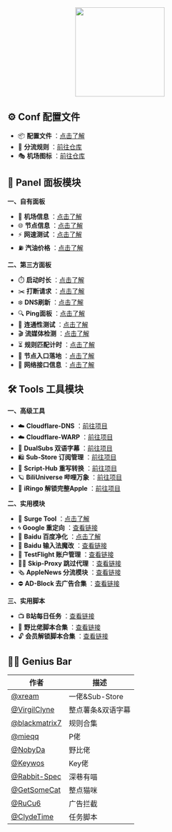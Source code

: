 <div align="center">
 <img src="https://raw.githubusercontent.com/cc63/Surge/main/Module/Surge.png" width="200">
</div>

## ⚙️ Conf 配置文件
-  📦 **配置文件** ：[点击了解](https://github.com/cc63/Surge/tree/main/Conf)
-  🚢 **分流规则** ：[前往仓库](https://github.com/blackmatrix7/ios_rule_script/tree/master/rule/Surge)
-  🎭 **机场图标** ：[前往仓库](https://github.com/cc63/ICON)


## 🌠 Panel 面板模块

**一、自有面板**
- 🚁 **机场信息** ：[点击了解](https://github.com/cc63/Surge/tree/main/Module/Panel/Sub-info)
- 🌐 **节点信息** ：[点击了解](https://github.com/cc63/Surge/tree/main/Module/Panel/IP-info)
- ⚡️ **网速测试** ：[点击了解](https://github.com/cc63/Surge/tree/main/Module/Panel/Speed)
- ⛽ **汽油价格** ：[点击了解](https://github.com/cc63/Surge/tree/main/Module/Panel/QiYou)

**二、第三方面板**
- ⏱️ **启动时长** ：[点击了解](https://github.com/Rabbit-Spec/Surge/tree/Master/Module/Panel/Surge-Pro)
- ✂️ **打断请求** ：[点击了解](https://github.com/cc63/Surge/tree/main/Module/Panel/Cut)
- ❄️ **DNS刷新** ：[点击了解](https://github.com/Rabbit-Spec/Surge/tree/Master/Module/Panel/Flush-DNS)
- 🔍 **Ping面板** ：[点击了解](https://github.com/Keywos/rule/tree/main/script/ping)
- 🎯 **连通性测试** ：[点击了解](https://github.com/cc63/Surge/tree/main/Module/Panel/Connectivity_Test)
- 🎬️ **流媒体检测** ：[点击了解](https://github.com/Rabbit-Spec/Surge/tree/Master/Module/Panel/Stream-All)
- ⏳ **规则匹配计时** ：[点击了解](https://github.com/cc63/Surge/tree/main/Module/Panel/MatchTime)
- 🪩 **节点入口落地** ：[点击了解](https://github.com/cc63/Surge/tree/main/Module/Panel/Net-X)
- 🛜 **网络接口信息** ：[点击了解](https://github.com/cc63/Surge/tree/main/Module/Panel/interface-info)



## 🛠️ Tools 工具模块

**一、高级工具**

- ☁️ **Cloudflare-DNS** ：[前往项目](https://github.com/VirgilClyne/Cloudflare/wiki/☁-Cloudflare:-🇩-DNS)
- ☁️ **Cloudflare-WARP** ：[前往项目](https://github.com/VirgilClyne/Cloudflare/wiki/☁-Cloudflare:-1%EF%B8%8F⃣-1.1.1.1-with-WARP)
- 🍿️ **DualSubs 双语字幕** ：[前往项目](https://github.com/DualSubs)
- 🛍️ **Sub-Store 订阅管理** ：[前往项目](https://github.com/sub-store-org/Sub-Store/tree/master/config)
- 📝 **Script-Hub 重写转换** ：[前往项目](https://github.com/Script-Hub-Org/Script-Hub)
- 🪐 **BiliUniverse 哔哩万象** ：[前往项目](https://github.com/BiliUniverse/Universe)
- 🍎 **iRingo 解锁完整Apple** ：[前往项目](https://github.com/VirgilClyne/iRingo)


**二、实用模块**

- 🧰 **Surge Tool** ：[点击了解](https://github.com/Keywos/rule/tree/main/script/st)
- 🌀 **Google 重定向** ：[查看链接](https://raw.githubusercontent.com/cc63/Surge/main/Module/Spec/Google_Rewrite.sgmodule)
- 🌝 **Baidu 百度净化** ：[点击了解](https://github.com/Keywos/rule/tree/main/script/baidu_index)
- 🌝 **Baidu 输入法魔改** ：[查看链接](https://raw.githubusercontent.com/xream/scripts/main/surge/modules/baidu_input_enhanced/baidu_input_enhanced.sgmodule)
- 🛟 **TestFlight 账户管理** ：[查看链接](https://raw.githubusercontent.com/NobyDa/Script/master/Surge/Module/TestFlightAccount.sgmodule)
- 🏄‍♂️ **Skip-Proxy 跳过代理** ：[查看链接](https://raw.githubusercontent.com/mieqq/mieqq/master/skip-proxy-lists.sgmodule)
- 🗞️ **AppleNews 分流模块** ：[查看链接](https://raw.githubusercontent.com/cc63/Surge/main/Module/Spec/News.sgmodule)
- ⛔️ **AD-Block 去广告合集** ：[查看链接](https://raw.githubusercontent.com/blackmatrix7/ios_rule_script/master/rewrite/Surge/AdvertisingLite/AdvertisingLite_Mock.sgmodule)

 **三、实用脚本**
- 📺 **B站每日任务** ：[查看链接](https://raw.githubusercontent.com/ClydeTime/BiliBili/main/modules/BiliBiliDailyBonus.sgmodule)
- 💼 **野比佬脚本合集** ：[查看链接](https://github.com/NobyDa/Script/tree/master/Surge/Module)
- 🔓 **会员解锁脚本合集** ：[查看链接](https://github.com/deezertidal/Surge_Module)


## 🧑‍💻 Genius Bar
| 作者         |  描述          |
|-------------|-------------------|
| [@xream](https://github.com/xream/scripts/tree/main/surge/modules)  | 一佬&Sub-Store |
| [@VirgilClyne](https://github.com/VirgilClyne)  | 整点薯条&双语字幕  |
| [@blackmatrix7](https://github.com/blackmatrix7/ios_rule_script/tree/master/rule/Surge)  | 规则合集 |
| [@mieqq](https://github.com/mieqq/mieqq)  | P佬  |
| [@NobyDa](https://github.com/NobyDa/Script)  | 野比佬  |
| [@Keywos](https://github.com/Keywos/rule/tree/main/script)  | Key佬  |
| [@Rabbit-Spec](https://github.com/Rabbit-Spec/Surge)  | 深巷有喵  |
| [@GetSomeCat](https://github.com/getsomecat/GetSomeCats/tree/Surge/modules)  | 整点猫咪  |
| [@RuCu6](https://github.com/RuCu6/QuanX)  | 广告拦截 |
| [@ClydeTime](https://github.com/ClydeTime)  | 任务脚本  |
